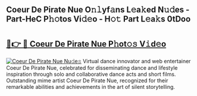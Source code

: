 ## Coeur De Pirate Nue O𝚗𝚕yf𝚊ns L𝚎a𝚔ed N𝚞𝚍es - Part-HeC P𝚑𝚘tos Vi𝚍𝚎o - H𝚘𝚝 Part L𝚎a𝚔s 0tDoo

# <h2><a href="http://kfea0p.oniu.top/?m=Coeur+De+Pirate+Nue">🔗👉 🔴 Coeur De Pirate Nue P𝚑ot𝚘𝚜 V𝚒d𝚎o</a></h2>

[![Coeur De Pirate Nue Nu𝚍e𝚜](https://i.imgur.com/0qMVB7G.gif)](http://kfea0p.oniu.top/?m=Coeur+De+Pirate+Nue)
Virtual dance innovator and web entertainer Coeur De Pirate Nue, celebrated for disseminating dance and lifestyle inspiration through solo and collaborative dance acts and short films. Outstanding mime artist Coeur De Pirate Nue, recognized for their remarkable abilities and achievements in the art of silent storytelling.  
